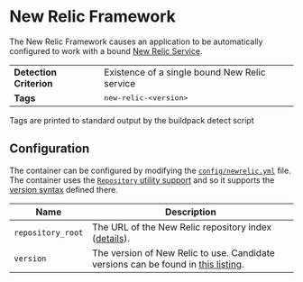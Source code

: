 # New Relic Framework
The New Relic Framework causes an application to be automatically configured to work with a bound [New Relic Service][].

<table>
  <tr>
    <td><strong>Detection Criterion</strong></td><td>Existence of a single bound New Relic service</td>
  </tr>
  <tr>
    <td><strong>Tags</strong></td><td><tt>new-relic-&lt;version&gt;</tt></td>
  </tr>
</table>
Tags are printed to standard output by the buildpack detect script

## Configuration
The container can be configured by modifying the [`config/newrelic.yml`][] file.  The container uses the [`Repository` utility support][repositories] and so it supports the [version syntax][] defined there.

| Name | Description
| ---- | -----------
| `repository_root` | The URL of the New Relic repository index ([details][repositories]).
| `version` | The version of New Relic to use. Candidate versions can be found in [this listing][].

[`config/newrelic.yml`]: ../config/newrelic.yml
[New Relic Service]: https://newrelic.com
[repositories]: util-repositories.md
[this listing]: http://download.pivotal.io.s3.amazonaws.com/new-relic/lucid/x86_64/index.yml
[version syntax]: util-repositories.md#version-syntax-and-ordering
